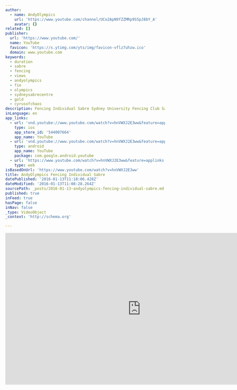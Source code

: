 ```yaml
---
author:
  - name: AndyOlympics
    url: 'https://www.youtube.com/channel/UCo2ApN9fZZMRp9S5pJ8bY_A'
    avatar: {}
related: []
publisher:
  url: 'https://www.youtube.com/'
  name: YouTube
  favicon: 'https://s.ytimg.com/yts/img/favicon-vflz7uhzw.ico'
  domain: www.youtube.com
keywords:
  - duration
  - sabre
  - fencing
  - views
  - andyolympics
  - fie
  - olympics
  - sydneysabrecentre
  - gold
  - cyrusofchaos
description: Fencing Individual Sabre Sydney University Fencing Club Sabre Championships Sydney University 5/9/15 Result - LOSS
inLanguage: en
app_links:
  - url: 'vnd.youtube://www.youtube.com/watch?v=hnVWXJ2E3ww&feature=applinks'
    type: ios
    app_store_id: '544007664'
    app_name: YouTube
  - url: 'vnd.youtube://www.youtube.com/watch?v=hnVWXJ2E3ww&feature=applinks'
    type: android
    app_name: YouTube
    package: com.google.android.youtube
  - url: 'https://www.youtube.com/watch?v=hnVWXJ2E3ww&feature=applinks'
    type: web
isBasedOnUrl: 'https://www.youtube.com/watch?v=hnVWXJ2E3ww'
title: AndyOlympics Fencing Individual Sabre
datePublished: '2016-01-13T11:18:06.428Z'
dateModified: '2016-01-13T11:08:28.264Z'
sourcePath: _posts/2016-01-13-andyolympics-fencing-individual-sabre.md
published: true
inFeed: true
hasPage: false
inNav: false
_type: VideoObject
_context: 'http://schema.org'

---
```

<iframe src="https://cdn.embedly.com/widgets/media.html?src=https%3A%2F%2Fwww.youtube.com%2Fembed%2FhnVWXJ2E3ww%3Ffeature%3Doembed&amp;url=https%3A%2F%2Fwww.youtube.com%2Fwatch%3Fv%3DhnVWXJ2E3ww&amp;image=https%3A%2F%2Fi.ytimg.com%2Fvi%2FhnVWXJ2E3ww%2Fhqdefault.jpg&amp;key=b7d04c9b404c499eba89ee7072e1c4f7&amp;type=text%2Fhtml&amp;schema=youtube" width="854" height="480" scrolling="no" frameborder="0" allowfullscreen="allowfullscreen" style=""></iframe>
